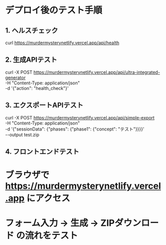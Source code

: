# デプロイ後のテスト手順

## 1. ヘルスチェック
curl https://murdermysterynetlify.vercel.app/api/health

## 2. 生成APIテスト
curl -X POST https://murdermysterynetlify.vercel.app/api/ultra-integrated-generator \
-H "Content-Type: application/json" \
-d '{"action": "health_check"}'

## 3. エクスポートAPIテスト
curl -X POST https://murdermysterynetlify.vercel.app/api/simple-export \
-H "Content-Type: application/json" \
-d '{"sessionData": {"phases": {"phase1": {"concept": "テスト"}}}}' \
--output test.zip

## 4. フロントエンドテスト
# ブラウザで https://murdermysterynetlify.vercel.app にアクセス
# フォーム入力 → 生成 → ZIPダウンロード の流れをテスト

